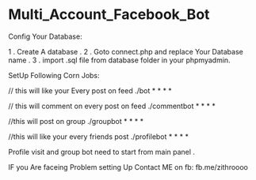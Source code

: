 # Multi_Account_Facebook_Bot



Config Your Database:


1 . Create A database .
2 . Goto connect.php and replace Your Database name .
3 . import .sql file from database folder in your phpmyadmin.




SetUp Following Corn Jobs:



// this will like your Every post on feed
./bot                      * * * *



// this will comment on every post on feed
./commentbot               * * * *



//this will post on group
./groupbot                 * * * *



//this will like your every friends post
./profilebot               * * * *



Profile visit and group bot need to start from main panel .



IF you Are faceing Problem setting Up Contact ME on fb: 
fb.me/zithroooo
